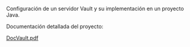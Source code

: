 Configuración de un servidor Vault y su implementación en un proyecto Java.

Documentación detallada del proyecto: 

[DocVault.pdf](https://github.com/PADSA-github/Java-Avanzado/files/7960733/DocVault.pdf)


